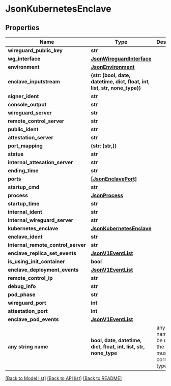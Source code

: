# JsonKubernetesEnclave


## Properties
Name | Type | Description | Notes
------------ | ------------- | ------------- | -------------
**wireguard_public_key** | **str** |  | [optional] 
**wg_interface** | [**JsonWireguardInterface**](JsonWireguardInterface.md) |  | [optional] 
**environment** | [**JsonEnvironment**](JsonEnvironment.md) |  | [optional] 
**enclave_inputstream** | **{str: (bool, date, datetime, dict, float, int, list, str, none_type)}** |  | [optional] 
**signer_ident** | **str** |  | [optional] 
**console_output** | **str** |  | [optional] 
**wireguard_server** | **str** |  | [optional] 
**remote_control_server** | **str** |  | [optional] 
**public_ident** | **str** |  | [optional] 
**attestation_server** | **str** |  | [optional] 
**port_mapping** | **{str: (str,)}** |  | [optional] 
**status** | **str** |  | [optional] 
**internal_attesation_server** | **str** |  | [optional] 
**ending_time** | **str** |  | [optional] 
**ports** | [**[JsonEnclavePort]**](JsonEnclavePort.md) |  | [optional] 
**startup_cmd** | **str** |  | [optional] 
**process** | [**JsonProcess**](JsonProcess.md) |  | [optional] 
**startup_time** | **str** |  | [optional] 
**internal_ident** | **str** |  | [optional] 
**internal_wireguard_server** | **str** |  | [optional] 
**kubernetes_enclave** | [**JsonKubernetesEnclave**](JsonKubernetesEnclave.md) |  | [optional] 
**enclave_ident** | **str** |  | [optional] 
**internal_remote_control_server** | **str** |  | [optional] 
**enclave_replica_set_events** | [**JsonV1EventList**](JsonV1EventList.md) |  | [optional] 
**is_using_init_container** | **bool** |  | [optional] 
**enclave_deployment_events** | [**JsonV1EventList**](JsonV1EventList.md) |  | [optional] 
**remote_control_ip** | **str** |  | [optional] 
**debug_info** | **str** |  | [optional] 
**pod_phase** | **str** |  | [optional] 
**wireguard_port** | **int** |  | [optional] 
**attestation_port** | **int** |  | [optional] 
**enclave_pod_events** | [**JsonV1EventList**](JsonV1EventList.md) |  | [optional] 
**any string name** | **bool, date, datetime, dict, float, int, list, str, none_type** | any string name can be used but the value must be the correct type | [optional]

[[Back to Model list]](../README.md#documentation-for-models) [[Back to API list]](../README.md#documentation-for-api-endpoints) [[Back to README]](../README.md)


